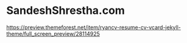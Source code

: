 # SandeshShrestha.com
https://preview.themeforest.net/item/ryancv-resume-cv-vcard-jekyll-theme/full_screen_preview/28114925
